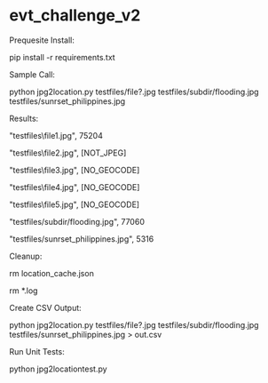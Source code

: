 # evt_challenge_v2

Prequesite Install:

pip install -r requirements.txt


Sample Call:

python jpg2location.py testfiles/file?.jpg testfiles/subdir/flooding.jpg testfiles/sunrset_philippines.jpg


Results:

"testfiles\file1.jpg", 75204

"testfiles\file2.jpg", [NOT_JPEG]

"testfiles\file3.jpg", [NO_GEOCODE]

"testfiles\file4.jpg", [NO_GEOCODE]

"testfiles\file5.jpg", [NO_GEOCODE]

"testfiles/subdir/flooding.jpg", 77060

"testfiles/sunrset_philippines.jpg", 5316


Cleanup:

rm location_cache.json

rm *.log


Create CSV Output:

python jpg2location.py testfiles/file?.jpg testfiles/subdir/flooding.jpg testfiles/sunrset_philippines.jpg > out.csv


Run Unit Tests:

python jpg2locationtest.py



